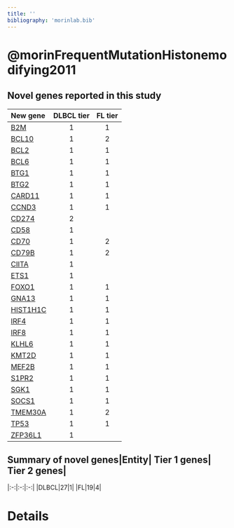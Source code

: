 ```yaml
---
title: ''
bibliography: 'morinlab.bib'
---
```


# @morinFrequentMutationHistonemodifying2011
## Novel genes reported in this study

|New gene|DLBCL tier|FL tier|
|:-|:-:|:-:|
|[B2M](B2M)|1 |1 |
|[BCL10](BCL10)|1 |2 |
|[BCL2](BCL2)|1 |1 |
|[BCL6](BCL6)|1 |1 |
|[BTG1](BTG1)|1 |1 |
|[BTG2](BTG2)|1 |1 |
|[CARD11](CARD11)|1 |1 |
|[CCND3](CCND3)|1 |1 |
|[CD274](CD274)|2 | |
|[CD58](CD58)|1 | |
|[CD70](CD70)|1 |2 |
|[CD79B](CD79B)|1 |2 |
|[CIITA](CIITA)|1 | |
|[ETS1](ETS1)|1 | |
|[FOXO1](FOXO1)|1 |1 |
|[GNA13](GNA13)|1 |1 |
|[HIST1H1C](HIST1H1C)|1 |1 |
|[IRF4](IRF4)|1 |1 |
|[IRF8](IRF8)|1 |1 |
|[KLHL6](KLHL6)|1 |1 |
|[KMT2D](KMT2D)|1 |1 |
|[MEF2B](MEF2B)|1 |1 |
|[S1PR2](S1PR2)|1 |1 |
|[SGK1](SGK1)|1 |1 |
|[SOCS1](SOCS1)|1 |1 |
|[TMEM30A](TMEM30A)|1 |2 |
|[TP53](TP53)|1 |1 |
|[ZFP36L1](ZFP36L1)|1 | |

## Summary of novel genes|Entity| Tier 1 genes| Tier 2 genes|
|:-:|:-:|:-:|
|DLBCL|27|1|
|FL|19|4|

# Details

